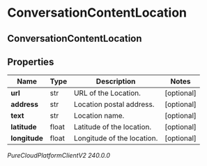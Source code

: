 # ConversationContentLocation

## ConversationContentLocation

## Properties

|Name | Type | Description | Notes|
|------------ | ------------- | ------------- | -------------|
| **url** | str | URL of the Location. | [optional] |
| **address** | str | Location postal address. | [optional] |
| **text** | str | Location name. | [optional] |
| **latitude** | float | Latitude of the location. | [optional] |
| **longitude** | float | Longitude of the location. | [optional] |



_PureCloudPlatformClientV2 240.0.0_
